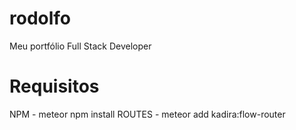 # rodolfo
Meu portfólio Full Stack Developer 

# Requisitos
NPM     - meteor npm install
ROUTES  - meteor add kadira:flow-router
